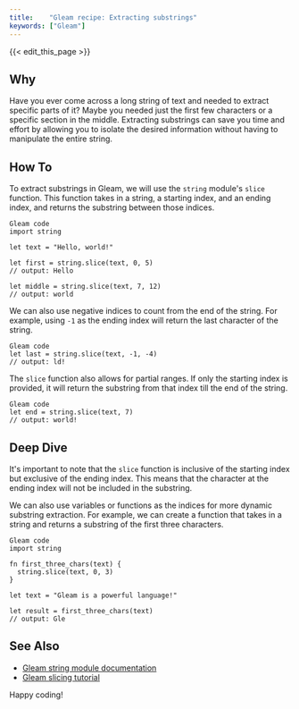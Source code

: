 ```yaml
---
title:    "Gleam recipe: Extracting substrings"
keywords: ["Gleam"]
---
```


{{< edit_this_page >}}

## Why

Have you ever come across a long string of text and needed to extract specific parts of it? Maybe you needed just the first few characters or a specific section in the middle. Extracting substrings can save you time and effort by allowing you to isolate the desired information without having to manipulate the entire string.

## How To

To extract substrings in Gleam, we will use the `string` module's `slice` function. This function takes in a string, a starting index, and an ending index, and returns the substring between those indices.

```
Gleam code
import string

let text = "Hello, world!"

let first = string.slice(text, 0, 5)
// output: Hello

let middle = string.slice(text, 7, 12)
// output: world
```

We can also use negative indices to count from the end of the string. For example, using `-1` as the ending index will return the last character of the string.

```
Gleam code
let last = string.slice(text, -1, -4)
// output: ld!
```

The `slice` function also allows for partial ranges. If only the starting index is provided, it will return the substring from that index till the end of the string.

```
Gleam code
let end = string.slice(text, 7)
// output: world!
```

## Deep Dive

It's important to note that the `slice` function is inclusive of the starting index but exclusive of the ending index. This means that the character at the ending index will not be included in the substring.

We can also use variables or functions as the indices for more dynamic substring extraction. For example, we can create a function that takes in a string and returns a substring of the first three characters.

```
Gleam code
import string

fn first_three_chars(text) {
  string.slice(text, 0, 3)
}

let text = "Gleam is a powerful language!"

let result = first_three_chars(text)
// output: Gle
```

## See Also
- [Gleam string module documentation](https://gleam.run/documentation/std-lib/string/)
- [Gleam slicing tutorial](https://gleam.run/tutorials/strings/#slicing)

Happy coding!